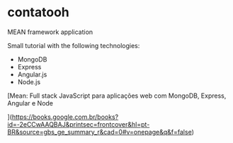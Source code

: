 # contatooh

MEAN framework application

Small tutorial with the following technologies:

* MongoDB
* Express
* Angular.js
* Node.js

[Mean: Full stack JavaScript para aplicações web com MongoDB, Express, Angular e Node

](https://books.google.com.br/books?id=-2eCCwAAQBAJ&printsec=frontcover&hl=pt-BR&source=gbs_ge_summary_r&cad=0#v=onepage&q&f=false)
